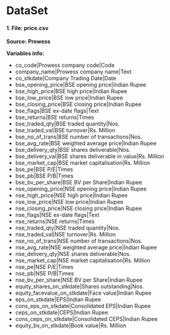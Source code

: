 # DataSet

#### 1. File: price.csv
**Source: Prowess**

**Variables info:**

- co_code|Prowess company code|Code
- company_name|Prowess company name|Text
- co_stkdate|Company Trading Date|Date
- bse_opening_price|BSE opening price|Indian Rupee
- bse_high_price|BSE high price|Indian Rupee
- bse_low_price|BSE low price|Indian Rupee
- bse_closing_price|BSE closing price|Indian Rupee
- bse_flags|BSE ex-date flags|Text
-  bse_returns|BSE returns|Times
- bse_traded_qty|BSE traded quantity|Nos.
- bse_traded_val|BSE turnover|Rs. Million
- bse_no_of_trans|BSE number of transactions|Nos.
- bse_avg_rate|BSE weighted average price|Indian Rupee
- bse_delivery_qty|BSE shares deliverable|Nos.
- bse_delivery_val|BSE shares deliverable in value|Rs. Million
- bse_market_cap|BSE market capitalisation|Rs. Million
- bse_pe|BSE P/E|Times
- bse_pb|BSE P/B|Times
- bse_bv_per_share|BSE BV per Share|Indian Rupee
- nse_opening_price|NSE opening price|Indian Rupee
- nse_high_price|NSE high price|Indian Rupee
- nse_low_price|NSE low price|Indian Rupee
- nse_closing_price|NSE closing price|Indian Rupee
- nse_flags|NSE ex-date flags|Text
- nse_returns|NSE returns|Times
- nse_traded_qty|NSE traded quantity|Nos.
- nse_traded_val|NSE turnover|Rs. Million
- nse_no_of_trans|NSE number of transactions|Nos.
- nse_avg_rate|NSE weighted average price|Indian Rupee
- nse_delivery_qty|NSE shares deliverable|Nos.
- nse_market_cap|NSE market capitalisation|Rs. Million
- nse_pe|NSE P/E|Times
- nse_pb|NSE P/B|Times
- nse_bv_per_share|NSE BV per Share|Indian Rupee
- equity_shares_on_stkdate|Shares outstanding|Nos.
- equity_facevalue_on_stkdate|Face value|Indian Rupee
- eps_on_stkdate|EPS|Indian Rupee
- cons_eps_on_stkdate|Consolidated EPS|Indian Rupee
- ceps_on_stkdate|CEPS|Indian Rupee
- cons_ceps_on_stkdate|Consolidated CEPS|Indian Rupee
- equity_bv_on_stkdate|Book value|Rs. Million


